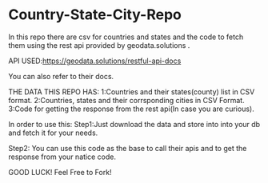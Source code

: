 # Country-State-City-Repo
In this repo there are csv for countries and states and the code to fetch them using the rest api provided by geodata.solutions .


API USED:https://geodata.solutions/restful-api-docs

You can also refer to their docs.


THE DATA THIS REPO HAS:
1:Countries and their states(county) list in CSV format.
2:Countries, states and their corrsponding cities in CSV Format.
3:Code for getting the response from the rest api(In case you are curious).

In order to use this:
Step1:Just download the data and store into into your db and fetch it for your needs.

Step2: You can use this code as the base to call their apis and to get the response from your natice code.

GOOD LUCK!
Feel Free to Fork!

